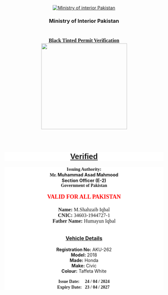 <div class="blog-name">
<div class="section" id="header" name="Header">
<div class="widget Header" data-version="2" id="Header1">
<div class="header-widget">
<p style="text-align: center;"><a class="header-image-wrapper" href="https://www.ministryofinteriorpakistan.com/"><img alt="Ministry of interior Pakistan" data-original-height="414" data-original-width="740" src="https://blogger.googleusercontent.com/img/a/AVvXsEjlO-rczSyJygdhYKrEbIFg4mHx1tl_gTyQvMSf89F0XOyogdyAqd_7x1RCBEX1NrYi8aXmpOIbxqhHj_S2o4KAvnIoGMxYtUzwjF7xe7Y52ALt7tKM3bKCdfdT4QxPJ9gdH2zYiXNIHtJxEq8IyhsYjYr1GPi8SSbAPhTjg5g2to101vqYxDDyWdfs=s740" srcset="https://blogger.googleusercontent.com/img/a/AVvXsEjlO-rczSyJygdhYKrEbIFg4mHx1tl_gTyQvMSf89F0XOyogdyAqd_7x1RCBEX1NrYi8aXmpOIbxqhHj_S2o4KAvnIoGMxYtUzwjF7xe7Y52ALt7tKM3bKCdfdT4QxPJ9gdH2zYiXNIHtJxEq8IyhsYjYr1GPi8SSbAPhTjg5g2to101vqYxDDyWdfs=w120 120w, https://blogger.googleusercontent.com/img/a/AVvXsEjlO-rczSyJygdhYKrEbIFg4mHx1tl_gTyQvMSf89F0XOyogdyAqd_7x1RCBEX1NrYi8aXmpOIbxqhHj_S2o4KAvnIoGMxYtUzwjF7xe7Y52ALt7tKM3bKCdfdT4QxPJ9gdH2zYiXNIHtJxEq8IyhsYjYr1GPi8SSbAPhTjg5g2to101vqYxDDyWdfs=w240 240w, https://blogger.googleusercontent.com/img/a/AVvXsEjlO-rczSyJygdhYKrEbIFg4mHx1tl_gTyQvMSf89F0XOyogdyAqd_7x1RCBEX1NrYi8aXmpOIbxqhHj_S2o4KAvnIoGMxYtUzwjF7xe7Y52ALt7tKM3bKCdfdT4QxPJ9gdH2zYiXNIHtJxEq8IyhsYjYr1GPi8SSbAPhTjg5g2to101vqYxDDyWdfs=w480 480w, https://blogger.googleusercontent.com/img/a/AVvXsEjlO-rczSyJygdhYKrEbIFg4mHx1tl_gTyQvMSf89F0XOyogdyAqd_7x1RCBEX1NrYi8aXmpOIbxqhHj_S2o4KAvnIoGMxYtUzwjF7xe7Y52ALt7tKM3bKCdfdT4QxPJ9gdH2zYiXNIHtJxEq8IyhsYjYr1GPi8SSbAPhTjg5g2to101vqYxDDyWdfs=w640 640w, https://blogger.googleusercontent.com/img/a/AVvXsEjlO-rczSyJygdhYKrEbIFg4mHx1tl_gTyQvMSf89F0XOyogdyAqd_7x1RCBEX1NrYi8aXmpOIbxqhHj_S2o4KAvnIoGMxYtUzwjF7xe7Y52ALt7tKM3bKCdfdT4QxPJ9gdH2zYiXNIHtJxEq8IyhsYjYr1GPi8SSbAPhTjg5g2to101vqYxDDyWdfs=w800 800w"> </a></p>

<h3 class="post-title entry-title" style="text-align: center;">Ministry of Interior Pakistan</h3>

<h3 class="post-title entry-title" style="text-align: center;"><br>
<u><span style="font-size:16px;"><b style="text-align: center;"><span style="font-family: Fjalla One;">Black Tinted Permit Verification</span></b></span></u><br>
<a href="https://blogger.googleusercontent.com/img/a/AVvXsEiyUBXfrWvKaiElCYkP7wa50L-5g2lfLTnsbI6uOLaqoMosoLyj5nVQdNSQ8CsFXxTVJA3LHdrwOcrpMxk-6Ugta1AFxRCAJc3TO18l447aBw_bjIeD3Z2luAhrikuPTBK_fFmsSrz8QmM84qEhhcxPhffrYj0RouxfBLKXJ39OGmOqR6SSsRgjmnFp=s910" style="background-attachment: initial; background-clip: initial; background-image: initial; background-origin: initial; background-position: initial; background-repeat: initial; background-size: initial; color: #942b2b; font-family: Lora, serif; font-size: 14px; margin-left: 1em; margin-right: 1em; text-decoration-line: none;"><img border="0" data-original-height="910" data-original-width="771" height="320" src="https://blogger.googleusercontent.com/img/a/AVvXsEiyUBXfrWvKaiElCYkP7wa50L-5g2lfLTnsbI6uOLaqoMosoLyj5nVQdNSQ8CsFXxTVJA3LHdrwOcrpMxk-6Ugta1AFxRCAJc3TO18l447aBw_bjIeD3Z2luAhrikuPTBK_fFmsSrz8QmM84qEhhcxPhffrYj0RouxfBLKXJ39OGmOqR6SSsRgjmnFp=s320" style="border: 0px; height: auto; max-width: 100%;" width="271"></a></h3>

<div class="post-body-container">
<div class="post-body entry-content float-container" id="post-body-8809544418280167335">
<div class="separator" style="clear: both; text-align: center;"><span style="text-align: left;">&nbsp;</span></div>

<h1 style="background-color: white; clear: both; font-family: Lora, serif; text-align: center;"><span style="font-family: arial;"><b><u><span style="font-size: x-large;">Verified</span></u></b></span></h1>

<div class="separator" style="background-color: white; clear: both; text-align: center;"><span style="font-family: Lora, serif;"><span style="font-size: 14px;"><b>Issuing Authority:</b></span></span></div>

<div class="separator" style="background-color: white; clear: both; text-align: center;"><span style="font-family: Lora, serif;"><span style="font-size: 14px;"><b>Mr.&nbsp;</b></span></span><b>Muhammad Asad Mahmood</b></div>

<div class="separator" style="background-color: white; clear: both; text-align: center;"><b>Section Officer (E-2)</b></div>

<div class="separator" style="background-color: white; clear: both; text-align: center;"><span style="background-color: transparent; font-size: 14px; text-align: left;"><span style="font-family: Lora, serif;"><b>Government of Pakistan</b></span></span><br>
&nbsp;</div>

<div class="separator" style="background-color: white; clear: both; text-align: center;"><strong><span style="color:#ff0000;"><span class="marker"><span style="font-size:18px;"><span style="background-color: transparent; text-align: left;"><span style="font-family: Lora, serif;"><span style="font-weight: 700;">VALID FOR ALL PAKISTAN<br>
&nbsp;</span></span></span></span></span></span></strong></div>

<div class="separator" style="background-color: white; clear: both; text-align: center;"><strong><span style="font-size:16px;"><span style="background-color: transparent; text-align: left;"><span style="font-family: Lora, serif;">Name:</span></span></span></strong><span style="font-size:16px;"><span style="background-color: transparent; text-align: left;"><span style="font-family: Lora, serif;">&nbsp;M.Shahzaib Iqbal</span></span></span><br>
<strong><span style="font-size:16px;"><span style="background-color: transparent; text-align: left;"><span style="font-family: Lora, serif;">CNIC:</span></span></span></strong><span style="font-size:16px;"><span style="background-color: transparent; text-align: left;"><span style="font-family: Lora, serif;">&nbsp;34603-1944727-1</span></span></span><br>
<strong><span style="font-size:16px;"><span style="background-color: transparent; text-align: left;"><span style="font-family: Lora, serif;">Father Name:</span></span></span></strong><span style="font-size:16px;"><span style="background-color: transparent; text-align: left;"><span style="font-family: Lora, serif;">&nbsp;Humayun Iqbal</span></span></span>

<div style="text-align: center;"><strong><span style="font-size:16px;"><span style="background-color: transparent; text-align: left;"><span style="font-family: Lora, serif;"></span></span></span></strong><span style="background-color: transparent; text-align: left;"><span style="font-size: 16px; font-family: Lora, serif;">&nbsp;</span>&nbsp;</span><span style="font-size: 16px; font-family: Lora, serif; text-align: left;"></span></div>
</div>

<div class="separator" style="background-color: white; clear: both; text-align: center;"><br>
<span style="font-size:16px;"><u><strong>Vehicle Details</strong></u></span><br>
<br>
<strong>Registration No:</strong>&nbsp;AKU-262<br>
<strong>Model:&nbsp;</strong>2018<br>
<strong>Made:</strong>&nbsp;Honda<br>
<strong>Make:</strong>&nbsp;Civic<br>
<strong>Colour:</strong>&nbsp;Taffeta White<br>
<br>
<span style="font-size:14px;"><strong><span style="background-color: transparent; text-align: left;"><span style="font-family: Lora, serif;">Issue Date:&nbsp; &nbsp; &nbsp;24 / 04 / 2024</span></span></strong><br>
<span style="background-color: transparent; text-align: left;"><span style="font-family: Lora, serif;"><strong>Expiry Date:&nbsp; &nbsp;23 / 04 / 2027</strong></span></span></span>&nbsp;</div>
